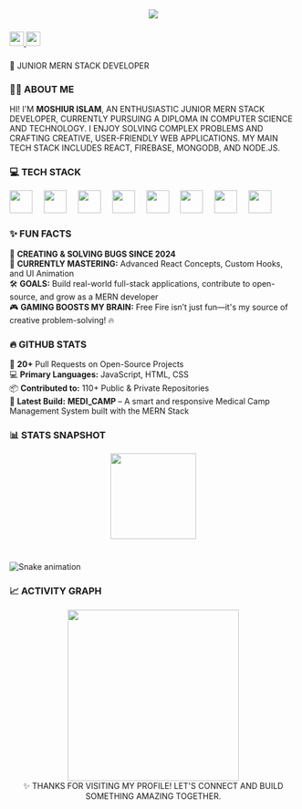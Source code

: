 <div align="center">
  <img height="" src="https://i.ibb.co.com/mVQ6HZBH/git-hub-banner.png" />
</div>

###

<div align="left">
  <a href="https://www.linkedin.com/in/moshiur-islam28/" target="_blank">
    <img src="https://img.shields.io/static/v1?message=LinkedIn&logo=linkedin&label=&color=0077B5&logoColor=white&labelColor=&style=for-the-badge" height="25" />
  </a>
  <a href="https://wa.me/+8801327023639" target="_blank">
    <img src="https://img.shields.io/static/v1?message=WhatsApp&logo=whatsapp&label=&color=25D366&logoColor=white&labelColor=&style=for-the-badge" height="25" />
  </a>
</div>

###

<p align="left">🚀 JUNIOR MERN STACK DEVELOPER</p>

###

### 👨‍💻 ABOUT ME

<p align="left">
  HI! I'M <strong>MOSHIUR ISLAM</strong>, AN ENTHUSIASTIC JUNIOR MERN STACK DEVELOPER, CURRENTLY PURSUING A DIPLOMA IN COMPUTER SCIENCE AND TECHNOLOGY.
  I ENJOY SOLVING COMPLEX PROBLEMS AND CRAFTING CREATIVE, USER-FRIENDLY WEB APPLICATIONS.  
  MY MAIN TECH STACK INCLUDES REACT, FIREBASE, MONGODB, AND NODE.JS.
</p>

###

### 💻 TECH STACK

<div align="left">
  <img src="https://img.shields.io/badge/HTML5-E34F26?logo=html5&logoColor=white&style=for-the-badge" height="40" />
  <img width="12" />
  <img src="https://img.shields.io/badge/CSS3-1572B6?logo=css3&logoColor=white&style=for-the-badge" height="40" />
  <img width="12" />
  <img src="https://img.shields.io/badge/React-61DAFB?logo=react&logoColor=black&style=for-the-badge" height="40" />
  <img width="12" />
  <img src="https://img.shields.io/badge/JavaScript-F7DF1E?logo=javascript&logoColor=black&style=for-the-badge" height="40" />
  <img width="12" />
  <img src="https://img.shields.io/badge/Firebase-FFCA28?logo=firebase&logoColor=black&style=for-the-badge" height="40" />
  <img width="12" />
  <img src="https://img.shields.io/badge/MongoDB-47A248?logo=mongodb&logoColor=white&style=for-the-badge" height="40" />
  <img width="12" />
  <img src="https://img.shields.io/badge/Node.js-339933?logo=nodedotjs&logoColor=white&style=for-the-badge" height="40" />
  <img width="12" />
  <img src="https://img.shields.io/badge/Next.js-000000?logo=nextdotjs&logoColor=white&style=for-the-badge" height="40" />
</div>

###

### ✨ FUN FACTS

<p align="left">
  🐞 <strong>CREATING & SOLVING BUGS SINCE 2024</strong><br>
  📘 <strong>CURRENTLY MASTERING:</strong> Advanced React Concepts, Custom Hooks, and UI Animation<br>
  🛠️ <strong>GOALS:</strong> Build real-world full-stack applications, contribute to open-source, and grow as a MERN developer<br>
  🎮 <strong>GAMING BOOSTS MY BRAIN:</strong> Free Fire isn’t just fun—it's my source of creative problem-solving! 🔥
</p>

###

### 🔥 GITHUB STATS

<p align="left">
  🔄 <strong>20+</strong> Pull Requests on Open-Source Projects<br>
  💻 <strong>Primary Languages:</strong> JavaScript, HTML, CSS <br>
  📦 <strong>Contributed to:</strong> 110+ Public & Private Repositories <br>
  🚀 <strong>Latest Build:</strong> <strong>MEDI_CAMP</strong> – A smart and responsive Medical Camp Management System built with the MERN Stack
</p>

###

### 📊 STATS SNAPSHOT

<div align="center">
  <img src="https://streak-stats.demolab.com?user=Moshiur-15&locale=en&mode=daily&theme=dracula&hide_border=false&border_radius=5" height="150" />
</div>

###
<div align="left">
</div>

###

<br clear="both">

<img src="https://raw.githubusercontent.com/Moshiur-15/Moshiur-15/output/snake.svg" alt="Snake animation" />

###

### 📈 ACTIVITY GRAPH

<div align="center">
  <img src="https://github-readme-activity-graph.vercel.app/graph?username=Moshiur-15&radius=16&theme=react&area=true" height="300" />
</div>

<div align="center">
  ✨ THANKS FOR VISITING MY PROFILE! LET'S CONNECT AND BUILD SOMETHING AMAZING TOGETHER.
</div>
